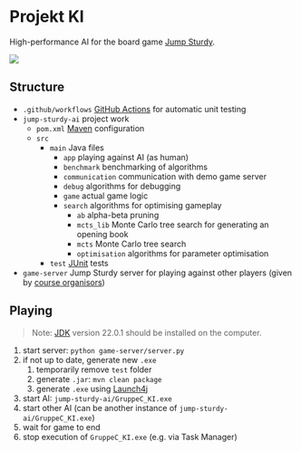 # Projekt KI

High-performance AI for the board game [Jump Sturdy](https://www.mindsports.nl/index.php/the-pit/576-jumpsturdy).

![](https://github.com/noelkronenberg/projekt-ki/actions/workflows/junit.yml/badge.svg)

## Structure

- ```.github/workflows``` [GitHub Actions](https://docs.github.com/en/actions) for automatic unit testing
- ```jump-sturdy-ai``` project work
  - ```pom.xml``` [Maven](https://www.jetbrains.com/help/idea/maven-support.html) configuration
  - ```src``` 
    - ```main``` Java files
      - ```app``` playing against AI (as human)
      - ```benchmark``` benchmarking of algorithms
      - ```communication``` communication with demo game server
      - ```debug``` algorithms for debugging
      - ```game``` actual game logic
      - ```search``` algorithms for optimising gameplay
        - ```ab``` alpha-beta pruning
        - ```mcts_lib``` Monte Carlo tree search for generating an opening book
        - ```mcts``` Monte Carlo tree search
        - ```optimisation``` algorithms for parameter optimisation
    - ```test``` [JUnit](https://www.jetbrains.com/help/idea/junit.html) tests
- ```game-server``` Jump Sturdy server for playing against other players (given by [course organisors](https://git.tu-berlin.de/lengfeld8/jump-sturdy-game-server))

## Playing

> Note: [JDK](https://www.oracle.com/java/technologies/downloads/) version 22.0.1 should be installed on the computer.

1. start server: ```python game-server/server.py```
2. if not up to date, generate new ```.exe```
    1. temporarily remove ```test``` folder
    2. generate ```.jar```: ```mvn clean package```
    3. generate ```.exe``` using [Launch4j](https://genuinecoder.com/online-converter/jar-to-exe/)
3. start AI: ```jump-sturdy-ai/GruppeC_KI.exe```
4. start other AI (can be another instance of ```jump-sturdy-ai/GruppeC_KI.exe```)
5. wait for game to end
6. stop execution of ```GruppeC_KI.exe``` (e.g. via Task Manager)
